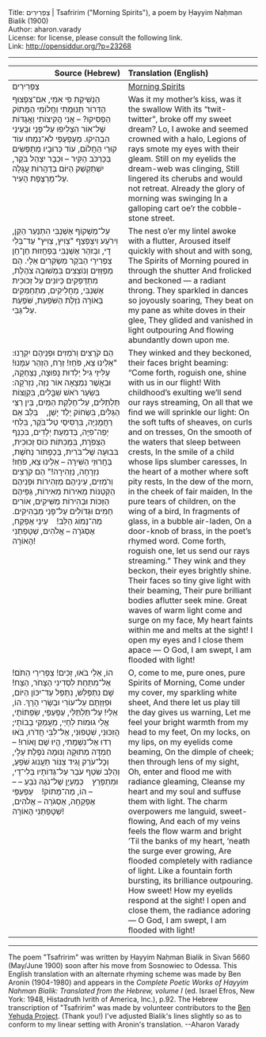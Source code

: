 <html>
<head></head>
<body>
Title: צַפְרִירִים | Tsafririm ("Morning Spirits"), a poem by Ḥayyim Naḥman Bialik (1900)<br />
Author: aharon.varady<br />
License: for license, please consult the following link.<br />
Link: <a href="http://opensiddur.org/?p=23268">http://opensiddur.org/?p=23268</a>
<p />
<hr />

<table style="margin-left: auto;margin-right: auto;" class="draggable">
<thead><tr><th id="x" style="text-align: right;">Source (Hebrew)</th><th style="text-align: left;">Translation (English)</th></tr></thead>
<tbody>
<tr><td style="vertical-align:top;" width="46%">
<div class="liturgy"><span lang="he">
צַפְרִירִים
</span></div></td>
 
<td style="vertical-align:top;" width="53%">
<div class="english">
<u>Morning Spirits</u>
</div></td></tr>


<tr><td style="vertical-align:top;" width="46%">
<div class="liturgy"><span lang="he">
הַנְשִׁיקַת פִּי אִמִּי, אִם־צִפְצוּף הַדְּרוֹר
תְּנוּמָתִי וַחֲלוֹמִי הַמָּתוֹק הַפְסִיקוּ? –
אֲנִי הֱקִיצוֹתִי וַאֲגֻדּוֹת שֶׁל־אוֹר
הִצְלִיפוּ עַל־פָּנַי וּבְעֵינַי הִבְהִיקוּ.
מֵעַפְעַפַּי לֹא־נִמְחוּ עוֹד קוּרֵי הַחֲלוֹם,
עוֹד כְּרוּבָיו מְתַפְּשִׂים בְּכַרְכֹּב הַקִּיר –
וּכְבָר יִצְהַל בֹּקֶר, יִשְׁתַּקְשַׁק הַיּוֹם
בְּדַהֲרוֹת עֲגָלָה עַל־מַרְצֶפֶת הָעִיר.
</span></div></td>
 
<td style="vertical-align:top;" width="53%">
<div class="english">
Was it my mother’s kiss, was it the swallow 
With its “twit-twitter”, broke off my sweet dream?
Lo, I awoke and seemed crowned with a halo,
Legions of rays smote my eyes with their gleam.
Still on my eyelids the dream-web was clinging,
Still lingered its cherubs and would not retreat.
Already the glory of morning was swinging 
In a galloping cart oe’r the cobble-stone street.
</div></td></tr>


<tr><td style="vertical-align:top;" width="46%">
<div class="liturgy"><span lang="he">
עַל־מַשְׁקוֹף אֶשְׁנַבִּי הִתְנַעֵר הַקֵּן,
וִירֹעַע וִיצֻפְצַף "צְוִיץ, צְוִיץ" עַד־בְּלִי דָי,
ובְזֹהַר אֶשְׁנַבִּי בְּפַחֲזוּת חֵן־חֵן
צַפְרִירֵי הַבֹּקֶר מְשַׂקְּרִים אֵלָי.
הֵם מְפַזְּזִים וְנוֹצְצִים בִּמְשׁוּבָה צֹהֶלֶת,
מִתְדַּפְּקִים כְּיוֹנִים עַל זְכוּכִית אֶשְׁנַבִּי,
מַחֲלִיקִים, מִתְחַמְּקִים בְּאוֹרָה נֹזֶלֶת
הַשֹּׁפַעַת, שֹּׁפַעַת עַל־גַּבִּי.
</span></div></td>
 
<td style="vertical-align:top;" width="53%">
<div class="english">
The nest o’er my lintel awoke with a flutter,
Aroused itself quickly with shout and with song,
The Spirits of Morning poured in through the shutter 
And frolicked and beckoned — a radiant throng.
They sparkled in dances so joyously soaring,
They beat on my pane as white doves in their glee,
They glided and vanished in light outpouring 
And flowing abundantly down upon me.
</div></td></tr>


<tr><td style="vertical-align:top;" width="46%">
<div class="liturgy"><span lang="he">
הֵם קֹרְצִים וְרֹמְזִים וּפְנֵיהֶם יִקְרָנוּ:
"אֵלֵינוּ צֵא, פֹּחַז! זְרַח, הַזְהֵר עִמָּנוּ!
עַלִּיזֵי גִיל יַלְדוּת נָפוּצָה, נְצַחֵקָה,
וּבַאֲשֶׁר נִמְצָאָה אוֹר נַזֶּה, נִזְרֹקָה:
בִּשְׂעַר רֹאשׁ שִׁבֳּלִים, בִּקְוֻצּוֹת תַּלְתַּלִּים,
עַל־חֶלְקַת הַמַּיִם, בֵּין רַצֵּי הַגַּלִּים,
בִּשְׂחוֹק יֶלֶד יָשֵׁן, 
&nbsp;&nbsp;&nbsp;בְּלֵב אֵם רַחֲמָנִיָּה,
בִּרְסִיסֵי טַל־בֹּקֶר, בִּלְחִי יְפֵה־פִיָּה,
בְּדִמְעַת יְלָדִים, בִּכְנַף הַצִּפֹּרֶת,
בִּמְכִתּוֹת כּוֹס זְכוּכִית, בּבוּעָה שֶׁל־בֹּרִית,
בְּכַפְתּוֹר נְחֹשֶׁת, בַּחֲרוּזֵי הַשִּׁירָה –
אֵלֵינוּ צֵא, פֹּחַז! נִזְרָחָה, נַזְהִירָה!"
הֵם קֹרְצִים וְרֹמְזִים, עֵינֵיהֶם מַזְהִירוֹת
וּפְנֵיהֶם הַקְּטַנּוֹת מְאִירוֹת מְאִירוֹת,
גַּפֵּיהֶם הַזַּכּוֹת וּבְהִירוֹת מַשִּׁיקִים,
אוֹרִים חַמִּים וּגְדוֹלִים עַל־פָּנַי מַבְהִיקִים.
מַה־נָּמוֹג הַלֵּב! 
&nbsp;&nbsp;&nbsp;עֵינַי אֶפְקַח, אֶסְגֹּרָה –
אֱלֹהִים, שְׁטָפַתְנִי הָאוֹרָה!
</span></div></td>
 
<td style="vertical-align:top;" width="53%">
<div class="english">
They winked and they beckoned, their faces bright beaming: 
“Come forth, roguish one, shine with us in our flight!
With childhood’s exulting we’ll send our rays streaming,
On all that we find we will sprinkle our light:
On the soft tufts of sheaves, on curls and on tresses,
On the smooth of the waters that sleep between crests,
In the smile of a child whose lips slumber caresses,
In the heart of a mother where soft pity rests,
In the dew of the morn, in the cheek of fair maiden,
In the pure tears of children, on the wing of a bird,
In fragments of glass, in a bubble air-laden,
On a door-knob of brass, in the poet’s rhymed word.
Come forth, roguish one, let us send our rays streaming.” 
They wink and they beckon, their eyes brightly shine. 
Their faces so tiny give light with their beaming,
Their pure brilliant bodies aflutter seek mine.
Great waves of warm light come and surge on my face,
My heart faints within me and melts at the sight!
I open my eyes and I close them apace —
O God, I am swept, I am flooded with light!
</div></td></tr>


<tr><td style="vertical-align:top;" width="46%">
<div class="liturgy"><span lang="he">
הוֹ, אֵלַי בֹּאוּ, זַכִּים! צַפְרִירֵי הַתֹּם!
אֶל־מִתַּחַת לִסְדִינִי הַצָּחֹר, הַצָּח!
שָׁם נִתְפַּלַּשׁ, נִתַּפַּל עַד־יִכּוֹן הַיּוֹם,
וּפִזַּזְתֶּם עַל־עוֹרִי וּבְשָׂרִי הָרָךְ.
הוֹ, אֵלַי! עַל־תַּלְתַּלַּי, עַפְעַפַּי, שִׂפְתוֹתָי,
אֱלֵי גוּמוֹת לְחָיַי, מַעֲמַקֵּי בָבוֹתָי;
הֲזִכּוּנִי, שִׁטְפוּנִי, אֶל־לִבִּי חֲדֹרוּ,
בֹּאוּ רְדוּ אֶל־נִשְׁמָתִי, הֱיוּ שָׁם וָאוֹרוּ! –
חֶמְדָּה מְתוּקָה וְנוּמָה נֹפֶלֶת עָלָי,
וְכָל־עֹרֵק וָגִיד צִנּוֹר תַּעֲנוּג שֹׁפֵעַ,
וְהַלֵּב שֹׁטֵף עֹבֵר עַל־גְּדוֹתָיו בְּלִי־דָי,
וּמִתְפָּרֵץ 
&nbsp;&nbsp;&nbsp;כְּמַעְיָן שֶׁל־נֹגַהּ נֹבֵעַ – – –
הוֹ, מַה־מָּתוֹק! 
&nbsp;&nbsp;&nbsp;עַפְעַפַּי אֶפְקָחָה, אֶסְגֹּרָה –
אֱלֹהִים, שְׁטָפַתְנִי הָאוֹרָה!
</span></div></td>
 
<td style="vertical-align:top;" width="53%">
<div class="english">
O, come to me, pure ones, pure Spirits of Morning,
Come under my cover, my sparkling white sheet,
And there let us play till the day gives us warning,
Let me feel your bright warmth from my head to my feet, 
On my locks, on my lips, on my eyelids come beaming,
On the dimple of cheek; then through lens of my sight,
Oh, enter and flood me with radiance gleaming,
Cleanse my heart and my soul and suffuse them with light. 
The charm overpowers me languid, sweet-flowing,
And each of my veins feels the flow warm and bright
’Til the banks of my heart, ’neath the surge ever growing, 
Are flooded completely with radiance of light.
Like a fountain forth bursting, its brilliance outpouring. 
How sweet! How my eyelids respond at the sight!
I open and close them, the radiance adoring —
O God, I am swept, I am flooded with light!
</div></td></tr>
</tbody></table>

<hr />
The poem "Tsafririm" was written by Ḥayyim Naḥman Bialik in Sivan 5660 (May/June 1900) soon after his move from Sosnowiec to Odessa. This English translation with an alternate rhyming scheme was made by Ben Aronin (1904-1980) and appears in the <em>Complete Poetic Works of Hayyim Nahman Bialik: Translated from the Hebrew, volume I</em> (ed. Israel Efros, New York: 1948, Histadruth Ivrith of America, Inc.), p.92. The Hebrew transcription of "Tsafririm" was made by volunteer contributors to the <a href="https://benyehuda.org/bialik/bia040.html">Ben Yehuda Project</a>. (Thank you!) I've adjusted Bialik's lines slightly so as to conform to my linear setting with Aronin's translation. --Aharon Varady
</body>
</html>